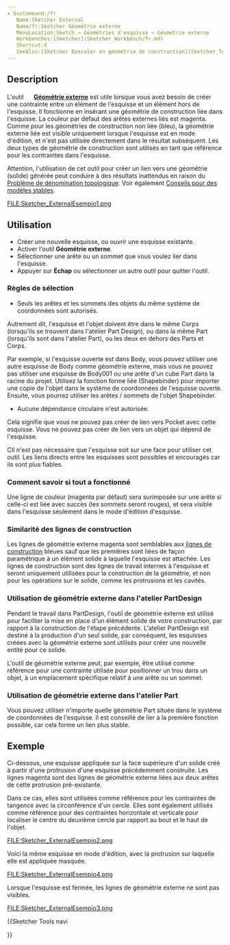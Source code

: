 ```yaml
---
- GuiCommand:/fr
   Name:Sketcher External
   Name/fr:Sketcher Géométrie externe
   MenuLocation:Sketch → Géométries d'esquisse → Géométrie externe
   Workbenches:[Sketcher](Sketcher_Workbench/fr.md)
   Shortcut:X
   SeeAlso:[Sketcher Basculer en géométrie de construction](Sketcher_ToggleConstruction/fr.md)
---
```


## Description

L\'outil **<img src="images/Sketcher_External.svg" width=16px> [Géométrie externe](Sketcher_External/fr.md)** est utile lorsque vous avez besoin de créer une contrainte entre un élément de l\'esquisse et un élément hors de l\'esquisse. Il fonctionne en insérant une géométrie de construction liée dans l\'esquisse. La couleur par défaut des arêtes externes liés est magenta. Comme pour les géométries de construction non liée (bleu), la géométrie externe liée est visible uniquement lorsque l\'esquisse est en mode d\'édition, et n\'est pas utilisée directement dans le résultat subséquent. Les deux types de géométrie de construction sont utilisés en tant que référence pour les contraintes dans l\'esquisse.

Attention, l\'utilisation de cet outil pour créer un lien vers une géométrie (solide) générée peut conduire à des résultats inattendus en raison du [Problème de dénomination topologique](Topological_naming_problem.md). Voir également [Conseils pour des modèles stables](Feature_editing/fr#Conseils_pour_la_cr.C3.A9ation_de_mod.C3.A8les_robustes.md).

<FILE:Sketcher_ExternalEsempio1.png>

## Utilisation

-   Créer une nouvelle esquisse, ou ouvrir une esquisse existante.
-   Activer l\'outil **Géométrie externe**.
-   Sélectionner une arête ou un sommet que vous voulez lier dans l\'esquisse.
-   Appuyer sur **Échap** ou sélectionner un autre outil pour quitter l\'outil.

### Règles de sélection 

-   Seuls les arêtes et les sommets des objets du même système de coordonnées sont autorisés.

Autrement dit, l\'esquisse et l\'objet doivent être dans le même Corps (lorsqu\'ils se trouvent dans l\'atelier Part Design), ou dans la même Part (lorsqu\'ils sont dans l\'atelier Part), ou les deux en dehors des Parts et Corps.

Par exemple, si l\'esquisse ouverte est dans Body, vous pouvez utiliser une autre esquisse de Body comme géométrie externe, mais vous ne pouvez pas utiliser une esquisse de Body001 ou une arête d\'un cube Part dans la racine du projet. Utilisez la fonction forme liée (Shapebinder) pour importer une copie de l\'objet dans le système de coordonnées de l\'esquisse ouverte. Ensuite, vous pourrez utiliser les arêtes / sommets de l\'objet Shapebinder.

-   Aucune dépendance circulaire n\'est autorisée.

Cela signifie que vous ne pouvez pas créer de lien vers Pocket avec cette esquisse. Vous ne pouvez pas créer de lien vers un objet qui dépend de l\'esquisse.

CIl n\'est pas nécessaire que l\'esquisse soit sur une face pour utiliser cet outil. Les liens directs entre les esquisses sont possibles et encouragés car ils sont plus fiables.

### Comment savoir si tout a fonctionné 

Une ligne de couleur (magenta par défaut) sera surimposée sur une arête si celle-ci est liée avec succès (les sommets seront rouges), et sera visible dans l\'esquisse seulement dans le mode d\'édition d\'esquisse.

### Similarité des lignes de construction 

Les lignes de géométrie externe magenta sont semblables aux [lignes de construction](Sketcher_ToggleConstruction/fr.md) bleues sauf que les premières sont liées de façon paramétrique à un élément solide à laquelle l\'esquisse est attachée. Les lignes de construction sont des lignes de travail internes à l\'esquisse et seront uniquement utilisées pour la construction de la géométrie, et non pour les opérations sur le solide, comme les protrusions et les cavités.

### Utilisation de géométrie externe dans l\'atelier PartDesign 

Pendant le travail dans PartDesign, l\'outil de géométrie externe est utilisé pour faciliter la mise en place d\'un élément solide de votre construction, par rapport à la construction de l\'étape précédente. L\'atelier PartDesign est destiné à la production d\'un seul solide, par conséquent, les esquisses créées avec la géométrie externe sont utilisés pour créer une nouvelle entité pour ce solide.

L\'outil de géométrie externe peut, par exemple, être utilisé comme référence pour une contrainte utilisée pour positionner un trou dans un objet, à un emplacement spécifique relatif à une arête ou un sommet.

### Utilisation de géométrie externe dans l\'atelier Part 

Vous pouvez utiliser n\'importe quelle géométrie Part située dans le système de coordonnées de l\'esquisse. Il est conseillé de lier à la première fonction possible, car cela forme un lien plus stable.

## Exemple

Ci-dessous, une esquisse appliquée sur la face supérieure d\'un solide créé à partir d\'une protrusion d\'une esquisse précédemment construite. Les lignes magenta sont des lignes de géométrie externe liées aux deux arêtes de cette protrusion pré-existante.

Dans ce cas, elles sont utilisées comme référence pour les contraintes de tangence avec la circonférence d\'un cercle. Elles sont également utilisés comme référence pour des contraintes horizontale et verticale pour localiser le centre du deuxième cercle par rapport au bout et le haut de l\'objet.

<FILE:Sketcher_ExternalEsempio2.png>

Voici la même esquisse en mode d\'édition, avec la protrusion sur laquelle elle est appliquée masquée.

<FILE:Sketcher_ExternalEsempio4.png>

Lorsque l\'esquisse est fermée, les lignes de géométrie externe ne sont pas visibles.

<FILE:Sketcher_ExternalEsempio3.png>





{{Sketcher Tools navi

}}  
